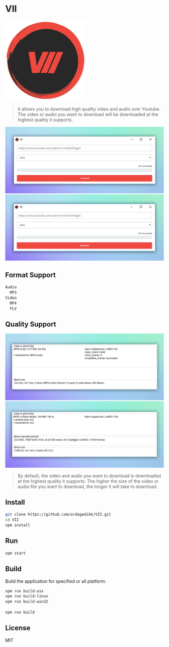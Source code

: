 # VII

![](src/img/icon.png)
> It allows you to download high quality video and audio over Youtube. The video or audio you want to download will be downloaded at the highest quality it supports.

![](media/Screenshot_1.jpg)
![](media/Screenshot_5.jpg)

## Format Support

```sh
Audio
  MP3
Video
  MP4
  FLV
```

## Quality Support

![](media/Screenshot_3.jpg)
![](media/Screenshot_4.jpg)

> By default, the video and audio you want to download is downloaded at the highest quality it supports. The higher the size of the video or audio file you want to download, the longer it will take to download.


## Install

```sh
git clone https://github.com/ardagedikk/VII.git
cd VII
npm install
```

## Run

```sh
npm start
```

## Build

Build the application for specified or all platform:

```sh
npm run build-osx
npm run build-linux
npm run build-win32

npm run build
```


## License

MIT
